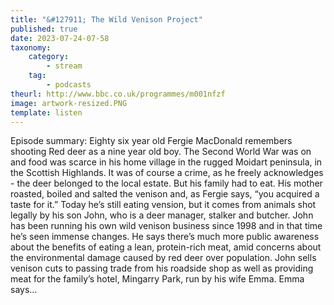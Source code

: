 ```yaml
---
title: "&#127911; The Wild Venison Project"
published: true
date: 2023-07-24-07-58
taxonomy:
    category:
        - stream
    tag:
        - podcasts
theurl: http://www.bbc.co.uk/programmes/m001nfzf
image: artwork-resized.PNG
template: listen
---
```


Episode summary: Eighty six year old Fergie MacDonald remembers shooting Red deer as a nine year old boy. The Second World War was on and food was scarce in his home village in the rugged Moidart peninsula, in the Scottish Highlands. It was of course a crime, as he freely acknowledges - the deer belonged to the local estate. But his family had to eat. His mother roasted, boiled and salted the venison and, as Fergie says, &ldquo;you acquired a taste for it.&rdquo; Today he&rsquo;s still eating vension, but it comes from animals shot legally by his son John, who is a deer manager, stalker and butcher. John has been running his own wild venison business since 1998 and in that time he&rsquo;s seen immense changes. He says there&rsquo;s much more public awareness about the benefits of eating a lean, protein-rich meat, amid concerns about the environmental damage caused by red deer over population. John sells venison cuts to passing trade from his roadside shop as well as providing meat for the family&rsquo;s hotel, Mingarry Park, run by his wife Emma. Emma says&hellip;
